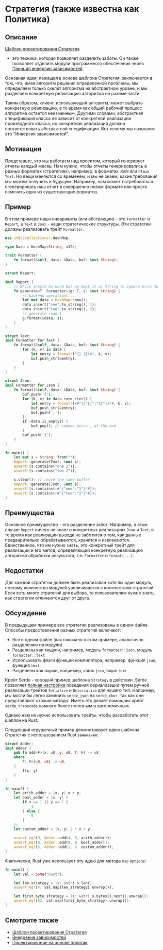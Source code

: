 # Стратегия (также известна как Политика)

## Описание

[Шаблон проектирования Стратегия](https://ru.wikipedia.org/wiki/%D0%A8%D0%B0%D0%B1%D0%BB%D0%BE%D0%BD_%D0%BF%D1%80%D0%BE%D0%B5%D0%BA%D1%82%D0%B8%D1%80%D0%BE%D0%B2%D0%B0%D0%BD%D0%B8%D1%8F#.D0.A1.D1.82.D1.80.D0.B0.D1.82.D0.B5.D0.B3.D0.B8.D1.8F)
- это техника, которая позволяет разделить заботы.
Он также позволяет отделить модули программного обеспечения через [Принцип инверсии зависимостей](https://ru.wikipedia.org/wiki/%D0%9F%D1%80%D0%B8%D0%BD%D1%86%D0%B8%D0%BF_%D0%B8%D0%BD%D0%B2%D0%B5%D1%80%D1%81%D0%B8%D0%B8_%D0%B7%D0%B0%D0%B2%D0%B8%D1%81%D0%B8%D0%BC%D0%BE%D1%81%D1%82%D0%B5%D0%B9).

Основная идея, лежащая в основе шаблона Стратегия, заключается в том, что, имея алгоритм решения
определенной проблемы, мы определяем только скелет алгоритма на абстрактном
уровне, и мы разделяем конкретную реализацию алгоритма на разные части.

Таким образом, клиент, использующий алгоритм, может выбрать конкретную реализацию,
в то время как общий рабочий процесс алгоритма остается неизменным. Другими словами, абстрактная
спецификация класса не зависит от конкретной реализации производного класса, но конкретная реализация
должна соответствовать абстрактной спецификации. Вот почему мы называем это "Инверсия зависимостей".

## Мотивация

Представьте, что мы работаем над проектом, который генерирует отчеты каждый месяц.
Нам нужно, чтобы отчеты генерировались в разных форматах (стратегиях), например,
в форматах `JSON` или `Plain Text`.
Но вещи меняются со временем, и мы не знаем, какие требования мы можем получить
в будущем. Например, нам может потребоваться сгенерировать наш отчет в совершенно новом
формате или просто изменить один из существующих форматов.

## Пример

В этом примере наши инварианты (или абстракции) - это `Formatter` и `Report`, а `Text` и `Json` - наши стратегические структуры. Эти стратегии
должны реализовать трейт `Formatter`.

```rust
use std::collections::HashMap;

type Data = HashMap<String, u32>;

trait Formatter {
    fn format(&self, data: &Data, buf: &mut String);
}

struct Report;

impl Report {
    // Write should be used but we kept it as String to ignore error handling
    fn generate<T: Formatter>(g: T, s: &mut String) {
        // backend operations...
        let mut data = HashMap::new();
        data.insert("one".to_string(), 1);
        data.insert("two".to_string(), 2);
        // generate report
        g.format(&data, s);
    }
}

struct Text;
impl Formatter for Text {
    fn format(&self, data: &Data, buf: &mut String) {
        for (k, v) in data {
            let entry = format!("{} {}\n", k, v);
            buf.push_str(&entry);
        }
    }
}

struct Json;
impl Formatter for Json {
    fn format(&self, data: &Data, buf: &mut String) {
        buf.push('[');
        for (k, v) in data.into_iter() {
            let entry = format!(r#"{{"{}":"{}"}}"#, k, v);
            buf.push_str(&entry);
            buf.push(',');
        }
        if !data.is_empty() {
            buf.pop(); // remove extra , at the end
        }
        buf.push(']');
    }
}

fn main() {
    let mut s = String::from("");
    Report::generate(Text, &mut s);
    assert!(s.contains("one 1"));
    assert!(s.contains("two 2"));

    s.clear(); // reuse the same buffer
    Report::generate(Json, &mut s);
    assert!(s.contains(r#"{"one":"1"}"#));
    assert!(s.contains(r#"{"two":"2"}"#));
}
```

## Преимущества

Основное преимущество - это разделение забот. Например, в этом случае `Report`
ничего не знает о конкретных реализациях `Json` и `Text`,
в то время как реализации вывода не заботятся о том, как данные предварительно обрабатываются,
хранятся и извлекаются. Единственное, что им нужно знать, это конкретный
трейт для реализации и его метод, определяющий конкретную реализацию алгоритма обработки
результата, т.е. `Formatter` и `format(...)`.

## Недостатки

Для каждой стратегии должен быть реализован хотя бы один модуль, поэтому количество модулей
увеличивается с количеством стратегий. Если есть много стратегий для выбора,
то пользователям нужно знать, как стратегии отличаются друг от друга.

## Обсуждение

В предыдущем примере все стратегии реализованы в одном файле.
Способы предоставления разных стратегий включают:

- Все в одном файле (как показано в этом примере, аналогично разделению на модули)
- Разделены как модули, например, модуль `formatter::json`, модуль `formatter::text`
- Использовать флаги функций компилятора, например, функция `json`, функция `text`
- Разделены как ящики, например, ящик `json`, ящик `text`

Крейт Serde - хороший пример шаблона `Strategy` в действии. Serde позволяет
[полная настройка](https://serde.rs/custom-serialization.html) поведения сериализации путем ручной реализации трейтов `Serialize` и `Deserialize` для нашего
тип. Например, мы могли бы легко заменить `serde_json` на `serde_cbor`, так как они
представляют схожие методы. Иметь это делает помощник крейт `serde_transcode` намного
более полезным и эргономичным.

Однако нам не нужно использовать трейты, чтобы разработать этот шаблон на Rust.

Следующий игрушечный пример демонстрирует идею шаблона Стратегия с использованием Rust
`замыкания`:

```rust
struct Adder;
impl Adder {
    pub fn add<F>(x: u8, y: u8, f: F) -> u8
    where
        F: Fn(u8, u8) -> u8,
    {
        f(x, y)
    }
}

fn main() {
    let arith_adder = |x, y| x + y;
    let bool_adder = |x, y| {
        if x == 1 || y == 1 {
            1
        } else {
            0
        }
    };
    let custom_adder = |x, y| 2 * x + y;

    assert_eq!(9, Adder::add(4, 5, arith_adder));
    assert_eq!(0, Adder::add(0, 0, bool_adder));
    assert_eq!(5, Adder::add(1, 3, custom_adder));
}
```

Фактически, Rust уже использует эту идею для метода `map` `Options`:

```rust
fn main() {
    let val = Some("Rust");

    let len_strategy = |s: &str| s.len();
    assert_eq!(4, val.map(len_strategy).unwrap());

    let first_byte_strategy = |s: &str| s.bytes().next().unwrap();
    assert_eq!(82, val.map(first_byte_strategy).unwrap());
}
```

## Смотрите также

- [Шаблон проектирования Стратегия](https://ru.wikipedia.org/wiki/%D0%A8%D0%B0%D0%B1%D0%BB%D0%BE%D0%BD_%D0%BF%D1%80%D0%BE%D0%B5%D0%BA%D1%82%D0%B8%D1%80%D0%BE%D0%B2%D0%B0%D0%BD%D0%B8%D1%8F#.D0.A1.D1.82.D1.80.D0.B0.D1.82.D0.B5.D0.B3.D0.B8.D1.8F)
- [Внедрение зависимостей](https://ru.wikipedia.org/wiki/%D0%9F%D1%80%D0%B8%D0%BD%D1%86%D0%B8%D0%BF_%D0%B8%D0%BD%D0%B2%D0%B5%D1%80%D1%81%D0%B8%D0%B8_%D0%B7%D0%B0%D0%B2%D0%B8%D1%81%D0%B8%D0%BC%D0%BE%D1%81%D1%82%D0%B5%D0%B9)
- [Проектирование на основе политик](https://ru.wikipedia.org/wiki/Modern_C++_Design#Policy-based_design)
